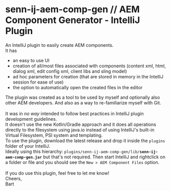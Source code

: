 # senn-ij-aem-comp-gen // AEM Component Generator - IntelliJ Plugin

An IntelliJ plugin to easily create AEM components. <br />
It has 
<ul>
<li>an easy to use UI</li>
<li>creation of all/most files associated with components (content xml, html, dialog xml, edit config xml, client libs and sling model)</li>
<li>ad hoc parameters for creation (that are stored in memory in the IntelliJ session for ease of use)</li>
<li>the option to automatically open the created files in the editor</li>
</ul>

The plugin was created as a tool to be used by myself and optionally also other AEM developers. 
And also as a way to re-familiarize myself with Git. 
<br /><br />
It was in <i>no way</i> intended to follow best practices in IntelliJ plugin development guidelines.  
It doesn't use the new Kotlin/Gradle approach and it does all operations directly to the filesystem using java.io 
instead of using IntelliJ's built-in Virtual Filesystem, PSI system and templating.
<br />
To use the plugin, download the latest release and drop it inside the <code>plugins</code> folder of your IntelliJ.  
Ideally using this hierarchy: <code>plugins/senn-ij-aem-comp-gen/lib/<b>senn-ij-aem-comp-gen.jar</b></code> but that's not required.
Then start IntelliJ and rightclick on a folder or file and you should see the <code>New > AEM Component Files</code> option.
<br /><br />
If you do use this plugin, feel free to let me know!<br/>
Cheers, <br />
Bart
